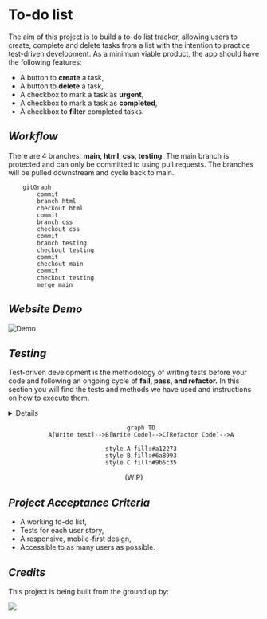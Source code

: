 # To-do list

The aim of this project is to build a to-do list tracker, allowing users to create, complete and delete tasks from a list with the intention to practice test-driven development. As a minimum viable product, the app should have the following features:

- A button to **create** a task,
- A button to **delete** a task,
- A checkbox to mark a task as **urgent**,
- A checkbox to mark a task as **completed**,
- A checkbox to **filter** completed tasks.

## *Workflow*

There are 4 branches: **main, html, css, testing**. The main branch is protected and can only be committed to using pull requests. The branches will be pulled downstream and cycle back to main.

```mermaid
    gitGraph
        commit
        branch html
        checkout html
        commit
        branch css
        checkout css
        commit
        branch testing
        checkout testing
        commit
        checkout main
        commit
        checkout testing
        merge main
 ```
 
## *Website Demo*

<div align=center">

![Demo](https://media0.giphy.com/media/enj50kao8gMfu/giphy.gif?cid=ecf05e47w3jb6h5mg8vtqr96ojqgq288flac0qcjw4ez7m88&rid=giphy.gif&ct=g)

</div>

## *Testing*

Test-driven development is the methodology of writing tests before your code and following an ongoing cycle of **fail, pass, and refactor.** In this section you will find the tests and methods we have used and instructions on how to execute them.

<details>

- Press /button/, enable debug mode,

    ```js
  window.addEventListener("keydown", (event) => {
    ...
  });
    ```
- Press /button/, run test 1,
- Press /button/, run test 2, etc...

</details>

<div align="center">

```mermaid
    graph TD
    A[Write test]-->B[Write Code]-->C[Refactor Code]-->A

    style A fill:#a12273
    style B fill:#6a8993
    style C fill:#9b5c35
``` 
(WIP)

</div>

## *Project Acceptance Criteria*

- A working to-do list,
- Tests for each user story,
- A responsive, mobile-first design,
- Accessible to as many users as possible.

## *Credits*

This project is being built from the ground up by:

<a href="https://github.com/fac26/todo-list--karol-konstantina/graphs/contributors">
  <img src="https://contrib.rocks/image?repo=fac26/todo-list--karol-konstantina" />
</a>

